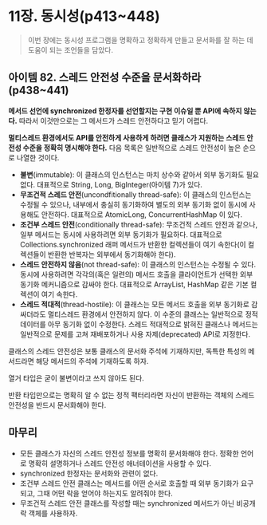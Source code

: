 # 11장. 동시성(p413~448)

> 이번 장에는 동시성 프로그램을 명확하고 정확하게 만들고 문서화를 잘 하는 데 도움이 되는 조언들을 담았다.

## 아이템 82. 스레드 안전성 수준을 문서화하라(p438~441)

**메서드 선언에 synchronized 한정자를 선언할지는 구현 이슈일 뿐 API에 속하지 않는다.** 따라서 이것만으로는 그 메서드가 스레드 안전하다고 믿기 어렵다.

**멀티스레드 환경에서도 API를 안전하게 사용하게 하려면 클래스가 지원하는 스레드 안전성 수준을 정확히 명시해야 한다.** 다음 목록은 일반적으로 스레드 안전성이 높은 순으로 나열한 것이다.

- **불변**(immutable): 이 클래스의 인스턴스는 마치 상수와 같아서 외부 동기화도 필요 없다. 대표적으로 String, Long, BigInteger(아이템 7)가 있다.
- **무조건적 스레드 안전**(uncondfitionally thread-safe): 이 클래스의 인스턴스는 수정될 수 있으나, 내부에서 충실히 동기화하여 별도의 외부 동기화 없이 동시에 사용해도 안전하다. 대표적으로 AtomicLong, ConcurrentHashMap 이 있다.
- **조건부 스레드 안전**(conditionally thread-safe): 무조건적 스레드 안전과 같으나, 일부 메서드는 동시에 사용하려면 외부 동기화가 필요하다. 대표적으로 Collections.synchronized 래퍼 메서드가 반환한 컬렉션들이 여기 속한다(이 컬렉션들이 반환한 반복자는 외부에서 동기화해야 한다).
- **스레드 안전하지 않음**(not thread-safe): 이 클래스의 인스턴스는 수정될 수 있다. 동시에 사용하려면 각각의(혹은 일련의) 메서드 호출을 클라이언트가 선택한 외부 동기화 메커니즘으로 감싸야 한다. 대표적으로 ArrayList, HashMap 같은 기본 컬렉션이 여기 속한다.
- **스레드 적대적**(thread-hostile): 이 클래스는 모든 메서드 호출을 외부 동기화로 감싸더라도 멀티스레드 환경에서 안전하지 않다. 이 수준의 클래스는 일반적으로 정적 데이터를 아무 동기화 없이 수정한다. 스레드 적대적으로 밝혀진 클래스나 메서드는 일반적으로 문제를 고쳐 재배포하거나 사용 자제(deprecated) API로 지정한다. 

클래스의 스레드 안전성은 보통 클래스의 문서화 주석에 기재하지만, 독특한 특성의 메서드라면 해당 메서드의 주석에 기재하도록 하자. 

열거 타입은 굳이 불변이라고 쓰지 않아도 된다. 

반환 타입만으로는 명확히 알 수 없는 정적 팩터리라면 자신이 반환하는 객체의 스레드 안전성을 반드시 문서화해야 한다.

## 마무리

- 모든 클래스가 자신의 스레드 안전성 정보를 명확히 문서화해야 한다. 정확한 언어로 명확히 설명하거나 스레드 안전성 애너테이션을 사용할 수 있다.
- synchronized 한정자는 문서화와 관련이 없다.
- 조건부 스레드 안전 클래스는 메서드를 어떤 순서로 호출할 때 외부 동기화가 요구되고, 그때 어떤 락을 얻어야 하는지도 알려줘야 한다.
- 무조건적 스레드 안전 클래스를 작성할 때는 synchronized 메서드가 아닌 비공개 락 객체를 사용하자.


